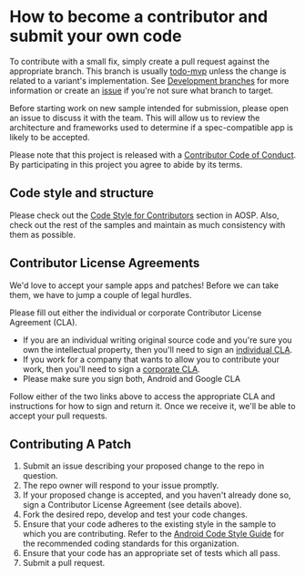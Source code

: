 # How to become a contributor and submit your own code

To contribute with a small fix, simply create a pull request against the appropriate branch. This branch is usually [todo-mvp](https://github.com/googlesamples/android-architecture/tree/todo-mvp) unless the change is related to a variant's implementation. See [Development branches](https://github.com/googlesamples/android-architecture/wiki/Development-branches) for more information or create an [issue](https://github.com/googlesamples/android-architecture/issues) if you're not sure what branch to target.

Before starting work on new sample intended for submission, please open an issue to discuss it with the team. This will allow us to review the architecture and frameworks used to determine if a spec-compatible app is likely to be accepted.

Please note that this project is released with a [Contributor Code of Conduct](https://github.com/googlesamples/android-architecture/blob/master/code-of-conduct.md). By participating in this project you agree to abide by its terms.


## Code style and structure

Please check out the [Code Style for Contributors](https://source.android.com/source/code-style.html) section in AOSP. Also, check out the rest of the samples and maintain as much consistency with them as possible.

## Contributor License Agreements

We'd love to accept your sample apps and patches! Before we can take them, we
have to jump a couple of legal hurdles.

Please fill out either the individual or corporate Contributor License Agreement (CLA).

  * If you are an individual writing original source code and you're sure you
    own the intellectual property, then you'll need to sign an [individual CLA](https://cla.developers.google.com).
  * If you work for a company that wants to allow you to contribute your work,
    then you'll need to sign a [corporate CLA](https://cla.developers.google.com).
  * Please make sure you sign both, Android and Google CLA

Follow either of the two links above to access the appropriate CLA and
instructions for how to sign and return it. Once we receive it, we'll be able to
accept your pull requests.

## Contributing A Patch

1. Submit an issue describing your proposed change to the repo in question.
1. The repo owner will respond to your issue promptly.
1. If your proposed change is accepted, and you haven't already done so, sign a
   Contributor License Agreement (see details above).
1. Fork the desired repo, develop and test your code changes.
1. Ensure that your code adheres to the existing style in the sample to which
   you are contributing. Refer to the
   [Android Code Style Guide](https://source.android.com/source/code-style.html) for the
   recommended coding standards for this organization.
1. Ensure that your code has an appropriate set of tests which all pass.
1. Submit a pull request.
